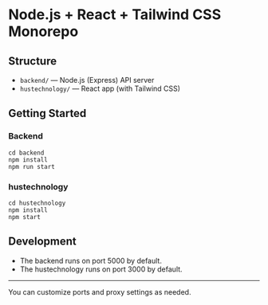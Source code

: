 # Node.js + React + Tailwind CSS Monorepo

## Structure
- `backend/` — Node.js (Express) API server
- `hustechnology/` — React app (with Tailwind CSS)

## Getting Started

### Backend
```
cd backend
npm install
npm run start
```

### hustechnology
```
cd hustechnology
npm install
npm start
```

## Development
- The backend runs on port 5000 by default.
- The hustechnology runs on port 3000 by default.

---

You can customize ports and proxy settings as needed.
